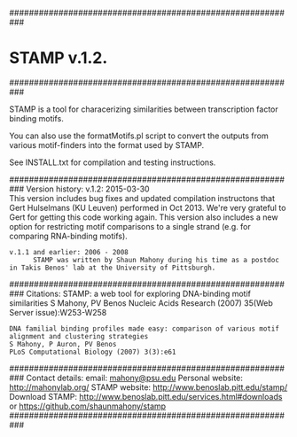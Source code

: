 ###########################################################
# STAMP v.1.2.
###########################################################

STAMP is a tool for characerizing similarities between transcription factor binding motifs. 

You can also use the formatMotifs.pl script to convert the outputs from various motif-finders into the format used by STAMP. 

See INSTALL.txt for compilation and testing instructions. 


###########################################################
Version history:
	v.1.2: 2015-03-30	
	      This version includes bug fixes and updated compilation instructons that Gert Hulselmans (KU Leuven) performed in 
	      Oct 2013. We're very grateful to Gert for getting this code working again. This version also includes a new option 
	      for restricting motif comparisons to a single strand (e.g. for comparing RNA-binding motifs). 

	v.1.1 and earlier: 2006 - 2008
	      STAMP was written by Shaun Mahony during his time as a postdoc in Takis Benos' lab at the University of Pittsburgh. 

###########################################################
Citations:
	STAMP: a web tool for exploring DNA-binding motif similarities
	S Mahony, PV Benos
	Nucleic Acids Research (2007) 35(Web Server issue):W253-W258

	DNA familial binding profiles made easy: comparison of various motif alignment and clustering strategies
	S Mahony, P Auron, PV Benos
	PLoS Computational Biology (2007) 3(3):e61

###########################################################
Contact details:
        email:                  mahony@psu.edu
        Personal website:       http://mahonylab.org/
        STAMP website:          http://www.benoslab.pitt.edu/stamp/
        Download STAMP:         http://www.benoslab.pitt.edu/services.html#downloads or https://github.com/shaunmahony/stamp
###########################################################
